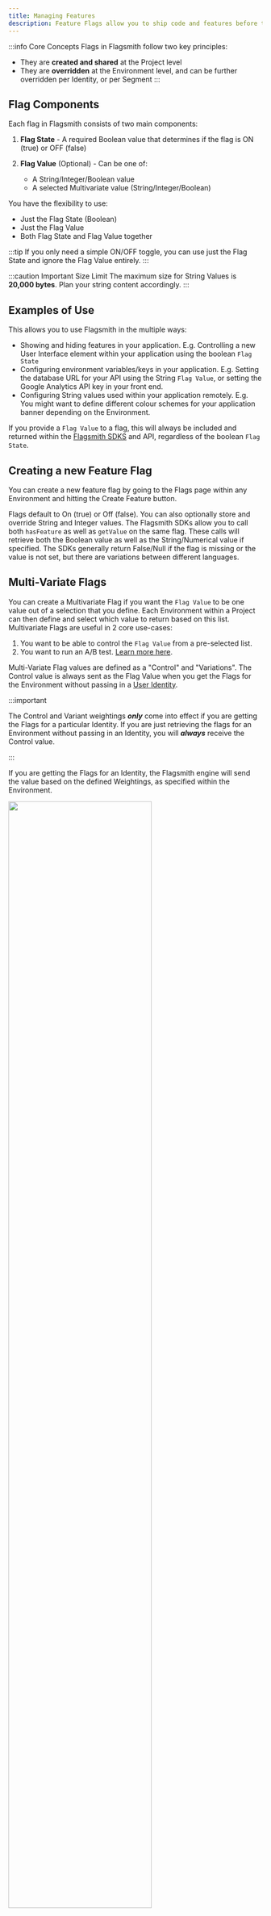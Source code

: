 ```yaml
---
title: Managing Features
description: Feature Flags allow you to ship code and features before they are finished.
---
```


:::info Core Concepts
Flags in Flagsmith follow two key principles:
- They are **created and shared** at the Project level
- They are **overridden** at the Environment level, and can be further overridden per Identity, or per Segment
:::

## Flag Components

Each flag in Flagsmith consists of two main components:

1. **Flag State** - A required Boolean value that determines if the flag is ON (true) or OFF (false)

2. **Flag Value** (Optional) - Can be one of:
   - A String/Integer/Boolean value
   - A selected Multivariate value (String/Integer/Boolean)

You have the flexibility to use:
- Just the Flag State (Boolean)
- Just the Flag Value
- Both Flag State and Flag Value together

:::tip
If you only need a simple ON/OFF toggle, you can use just the Flag State and ignore the Flag Value entirely.
:::

:::caution Important Size Limit
The maximum size for String Values is **20,000 bytes**. Plan your string content accordingly.
:::

## Examples of Use

This allows you to use Flagsmith in the multiple ways:

- Showing and hiding features in your application. E.g. Controlling a new User Interface element within your application
  using the boolean `Flag State`
- Configuring environment variables/keys in your application. E.g. Setting the database URL for your API using the
  String `Flag Value`, or setting the Google Analytics API key in your front end.
- Configuring String values used within your application remotely. E.g. You might want to define different colour
  schemes for your application banner depending on the Environment.

If you provide a `Flag Value` to a flag, this will always be included and returned within the
[Flagsmith SDKS](/clients/rest/) and API, regardless of the boolean `Flag State`.

## Creating a new Feature Flag

You can create a new feature flag by going to the Flags page within any Environment and hitting the Create Feature
button.

Flags default to On (true) or Off (false). You can also optionally store and override String and Integer values. The
Flagsmith SDKs allow you to call both `hasFeature` as well as `getValue` on the same flag. These calls will retrieve
both the Boolean value as well as the String/Numerical value if specified. The SDKs generally return False/Null if the
flag is missing or the value is not set, but there are variations between different languages.

## Multi-Variate Flags

You can create a Multivariate Flag if you want the `Flag Value` to be one value out of a selection that you define. Each
Environment within a Project can then define and select which value to return based on this list. Multivariate Flags are
useful in 2 core use-cases:

1. You want to be able to control the `Flag Value` from a pre-selected list.
2. You want to run an A/B test. [Learn more here](/advanced-use/ab-testing.md).

Multi-Variate Flag values are defined as a "Control" and "Variations". The Control value is always sent as the Flag
Value when you get the Flags for the Environment without passing in a
[User Identity](/basic-features/managing-identities.md).

:::important

The Control and Variant weightings **_only_** come into effect if you are getting the Flags for a particular Identity.
If you are just retrieving the flags for an Environment without passing in an Identity, you will **_always_** receive
the Control value.

:::

If you are getting the Flags for an Identity, the Flagsmith engine will send the value based on the defined Weightings,
as specified within the Environment.

<div style={{textAlign: 'center'}}><img width="75%" src="/img/multi-variate-flags.png"/></div>

In the screenshot above, roughly half our user population will receive the value `normal`, roughly one quarter (25%)
will receive `large` and roughly one quarter (25%) will receive `huge`. Note that you can use 100% as a weighting to
ensure all your users receive the same variant.

:::important

Multi Variate _values_ are defined at the Project level, but the _weightings_ are defined at the Environment level. Each
variate String Value will be the same amongst all Environments. Consequently, changing the _value_ of a variation in one
Environment will change that value for all the other Environments within the Project.

The _weightings_ of each variation, on the other hand, are defined at the Environment level. Changing a Variate
weighting in the `development` environment, for example, will not change the corresponding variation weighting in any
other Environments within the Project.

:::

### Multi-Variate Flag Use Cases

The primary use case for using Multi-Variate flags is to drive [A/B tests](/advanced-use/ab-testing.md).

### Custom fields

Optional or required custom fields can be defined when creating or updating features.
[Learn more](/advanced-use/custom-fields.md)
